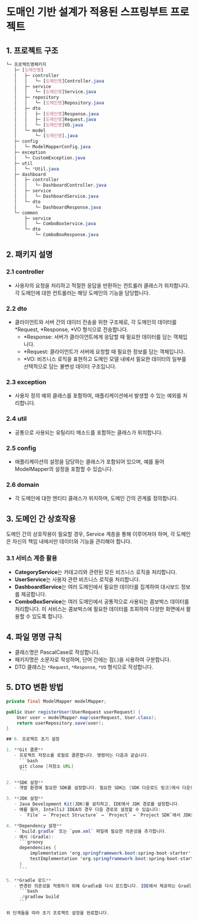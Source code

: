 # 도매인 기반 설계가 적용된 스프링부트 프로젝트

## 1. 프로젝트 구조

```scss
└─ 프로젝트명패키지
   ├─ [도메인명]
   │   ├─ controller
   │   │   └─ [도메인명]Controller.java
   │   ├─ service
   │   │   └─ [도메인명]Service.java
   │   ├─ repository
   │   │   └─ [도메인명]Repository.java
   │   ├─ dto
   │   │   ├─ [도메인명]Response.java
   │   │   ├─ [도메인명]Request.java
   │   │   └─ [도메인명]VO.java
   │   └─ model
   │       └─ [도메인명].java
   ├─ config
   │   └─ ModelMapperConfig.java
   ├─ exception
   │   └─ CustomException.java
   ├─ util
   │   └─ *Util.java
   ├─ dashboard
   │   ├─ controller
   │   │   └─ DashboardController.java
   │   ├─ service
   │   │   └─ DashboardService.java
   │   └─ dto
   │       └─ DashboardResponse.java
   └─ common
       ├─ service
       │   └─ ComboBoxService.java
       └─ dto
           └─ ComboBoxResponse.java
```

## 2. 패키지 설명

### 2.1 controller
- 사용자의 요청을 처리하고 적절한 응답을 반환하는 컨트롤러 클래스가 위치합니다. 각 도메인에 대한 컨트롤러는 해당 도메인의 기능을 담당합니다.

### 2.2 dto
- 클라이언트와 서버 간의 데이터 전송을 위한 구조체로, 각 도메인의 데이터를 *Request, *Response, *VO 형식으로 전송합니다.
  - *Response: 서버가 클라이언트에게 응답할 때 필요한 데이터를 담는 객체입니다.
  - *Request: 클라이언트가 서버에 요청할 때 필요한 정보를 담는 객체입니다.
  - *VO: 비즈니스 로직을 표현하고 도메인 모델 내에서 필요한 데이터의 일부를 선택적으로 담는 불변성 데이터 구조입니다.

### 2.3 exception
- 사용자 정의 예외 클래스를 포함하여, 애플리케이션에서 발생할 수 있는 예외를 처리합니다.

### 2.4 util
- 공통으로 사용되는 유틸리티 메소드를 포함하는 클래스가 위치합니다.

### 2.5 config
- 애플리케이션의 설정을 담당하는 클래스가 포함되어 있으며, 예를 들어 ModelMapper의 설정을 포함할 수 있습니다.

### 2.6 domain
- 각 도메인에 대한 엔티티 클래스가 위치하며, 도메인 간의 관계를 정의합니다.

## 3. 도메인 간 상호작용

도메인 간의 상호작용이 필요할 경우, Service 계층을 통해 이루어져야 하며, 각 도메인은 자신의 책임 내에서만 데이터와 기능을 관리해야 합니다.

### 3.1 서비스 계층 활용
- **CategoryService**는 카테고리와 관련된 모든 비즈니스 로직을 처리합니다.
- **UserService**는 사용자 관련 비즈니스 로직을 처리합니다.
- **DashboardService**는 여러 도메인에서 필요한 데이터를 집계하여 대시보드 정보를 제공합니다.
- **ComboBoxService**는 여러 도메인에서 공통적으로 사용되는 콤보박스 데이터를 처리합니다. 이 서비스는 콤보박스에 필요한 데이터를 조회하여 다양한 화면에서 활용할 수 있도록 합니다.

## 4. 파일 명명 규칙

- 클래스명은 PascalCase로 작성합니다.
- 패키지명은 소문자로 작성하며, 단어 간에는 점(.)을 사용하여 구분합니다.
- DTO 클래스는 `*Request`, `*Response`, `*VO` 형식으로 작성합니다.

## 5. DTO 변환 방법

```java
private final ModelMapper modelMapper;

public User registerUser(UserRequest userRequest) {
    User user = modelMapper.map(userRequest, User.class);
    return userRepository.save(user);
}

## 6. 프로젝트 초기 설정

1. **Git 클론**
   - 프로젝트 저장소를 로컬로 클론합니다. 명령어는 다음과 같습니다.
     ```bash
     git clone [저장소 URL]
     ```

2. **SDK 설정**
   - 개발 환경에 필요한 SDK를 설정합니다. 필요한 SDK는 [SDK 다운로드 링크]에서 다운로드하여 설치합니다.

3. **JDK 설정**
   - Java Development Kit(JDK)를 설치하고, IDE에서 JDK 경로를 설정합니다. 
   - 예를 들어, IntelliJ IDEA의 경우 다음 경로로 설정할 수 있습니다:
     - `File` → `Project Structure` → `Project` → `Project SDK`에서 JDK를 선택합니다.

4. **Dependency 설정**
   - `build.gradle` 또는 `pom.xml` 파일에 필요한 의존성을 추가합니다.
   - 예시 (Gradle):
     ```groovy
     dependencies {
         implementation 'org.springframework.boot:spring-boot-starter'
         testImplementation 'org.springframework.boot:spring-boot-starter-test'
     }
     ```

5. **Gradle 로드**
   - 변경된 의존성을 적용하기 위해 Gradle을 다시 로드합니다. IDE에서 제공하는 Gradle 버튼을 클릭하거나, 명령어로 Gradle을 실행합니다.
     ```bash
     ./gradlew build
     ```

위 단계들을 따라 초기 프로젝트 설정을 완료합니다.
